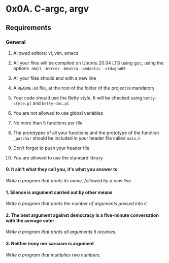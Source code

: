 # 0x0A. C-argc, argv

## Requirements

### General

1. Allowed editors: vi, vim, emacs

2. All your files will be compiled on Ubuntu 20.04 LTS using gcc, using the options ```-Wall -Werror -Wextra -pedantic -std=gnu89```

3. All your files should end with a new line

4. A ```README.md``` file, at the root of the folder of the project is mandatory

5. Your code should use the Betty style. It will be checked using ```betty-style.pl``` and ```betty-doc.pl```

6. You are not allowed to use global variables

7. No more than 5 functions per file

8. The prototypes of all your functions and the prototype of the function ```_putchar``` should be included in your header file called ```main.h```

9. Don’t forget to push your header file

10. You are allowed to use the standard library

#### 0. It ain't what they call you, it's what you answer to

*Write a program that prints its name, followed by a new line.*

#### 1. Silence is argument carried out by other means

*Write a program that prints the number of arguments passed into it.*

#### 2. The best argument against democracy is a five-minute conversation with the average voter

*Write a program that prints all arguments it receives.*

#### 3. Neither irony nor sarcasm is argument

*Write a program that multiplies two numbers.*
